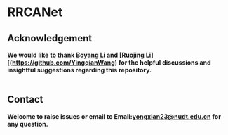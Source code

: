 # RRCANet

## Acknowledgement
**We would like to thank [Boyang Li](https://github.com/YeRen123455) and [Ruojing Li][(https://github.com/YingqianWang) for the helpful discussions and insightful suggestions regarding this repository.**
<br><br>

## Contact
**Welcome to raise issues or email to Email:yongxian23@nudt.edu.cn for any question.**
